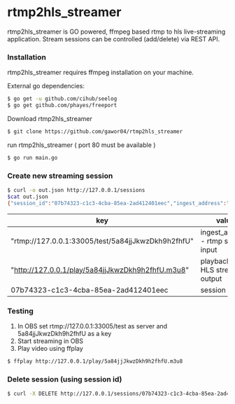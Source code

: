# rtmp2hls_streamer

rtmp2hls_streamer is GO powered, ffmpeg based rtmp to hls live-streaming application. Stream sessions can be controlled (add/delete) via REST API.

### Installation

rtmp2hls_streamer requires ffmpeg installation on your machine.

External go dependencies:
```sh
$ go get -u github.com/cihub/seelog
$ go get github.com/phayes/freeport
```

Download rtmp2hls_streamer
```sh
$ git clone https://github.com/gawor04/rtmp2hls_streamer
```

run rtmp2hls_streamer ( port 80 must be available )
```sh
$ go run main.go
```

### Create new streaming session
```sh
$ curl -o out.json http://127.0.0.1/sessions
$cat out.json 
{"session_id":"07b74323-c1c3-4cba-85ea-2ad412401eec","ingest_address":"rtmp://127.0.0.1:33005/test/5a84jjJkwzDkh9h2fhfU","playback_url":"http://127.0.0.1/play/5a84jjJkwzDkh9h2fhfU.m3u8"}
```
 key | value
| ------------- | -----|
"rtmp://127.0.0.1:33005/test/5a84jjJkwzDkh9h2fhfU" | ingest_address - rtmp stream input
"http://127.0.0.1/play/5a84jjJkwzDkh9h2fhfU.m3u8"  | playback_url - HLS stream output
07b74323-c1c3-4cba-85ea-2ad412401eec             | session id

### Testing
1. In OBS set rtmp://127.0.0.1:33005/test as server and 5a84jjJkwzDkh9h2fhfU as a key
2. Start streaming in OBS
3. Play video using ffplay
```sh
$ ffplay http://127.0.0.1/play/5a84jjJkwzDkh9h2fhfU.m3u8
```

### Delete session (using session id)
```sh
$ curl -X DELETE http://127.0.0.1/sessions/07b74323-c1c3-4cba-85ea-2ad412401eec
